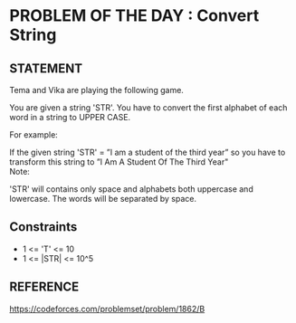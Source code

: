 # PROBLEM OF THE DAY : Convert String

## STATEMENT 

Tema and Vika are playing the following game.

You are given a string 'STR'. You have to convert the first alphabet of each word in a string to UPPER CASE.<br>

For example:<br>

If the given string 'STR' = ”I am a student of the third year” so you have to transform this string to ”I Am A Student Of The Third Year"<br>
Note:<br>

'STR' will contains only space and alphabets both uppercase and lowercase. The words will be separated by space.

## Constraints

* 1 <= 'T' <= 10
* 1 <= |STR| <= 10^5

## REFERENCE

https://codeforces.com/problemset/problem/1862/B